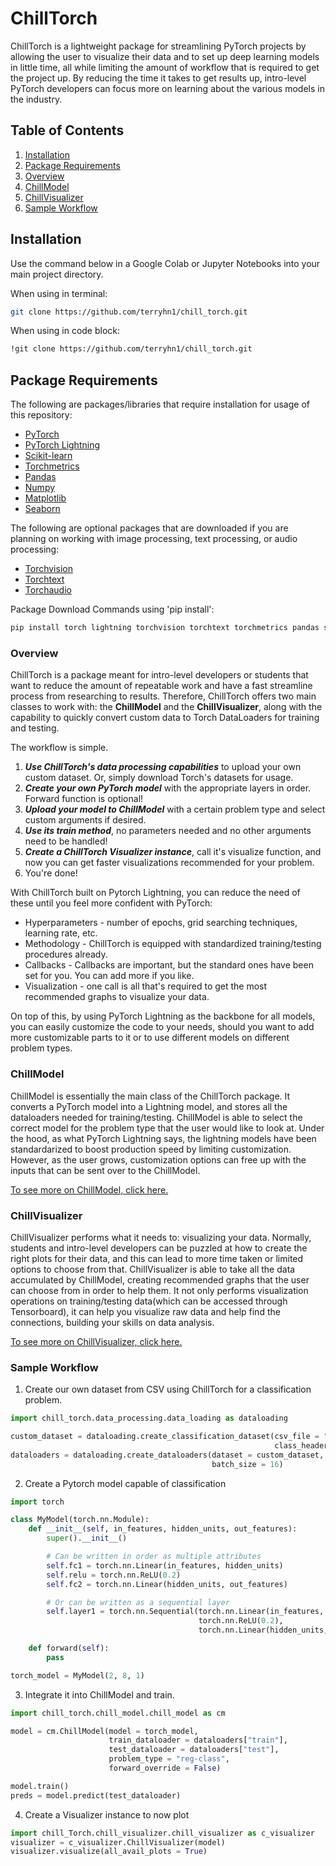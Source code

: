 # ChillTorch
ChillTorch is a lightweight package for streamlining PyTorch projects by
allowing the user to visualize their data and to set up deep learning models in little time,
all while limiting the amount of workflow that is required to get the project up. By reducing
the time it takes to get results up, intro-level PyTorch developers can focus more on
learning about the various models in the industry.

## Table of Contents
1. [Installation](https://github.com/terryhn1/chill_torch#installation)
2. [Package Requirements](https://github.com/terryhn1/chill_torch#package-requirements)
3. [Overview](https://github.com/terryhn1/chill_torch#overview)
4. [ChillModel](https://github.com/terryhn1/chill_torch#chillmodel)
5. [ChillVisualizer](https://github.com/terryhn1/chill_torch#chillvisualizer)
6. [Sample Workflow](https://github.com/terryhn1/chill_torch#sample-workflow)

## Installation
Use the command below in a Google Colab or Jupyter Notebooks into your main project directory.

When using in terminal:
```bash
git clone https://github.com/terryhn1/chill_torch.git
```

When using in code block:
```bash
!git clone https://github.com/terryhn1/chill_torch.git
```

## Package Requirements
The following are packages/libraries that require installation for usage of this repository:
* [PyTorch](https://pytorch.org/)
* [PyTorch Lightning](https://lightning.ai/docs/pytorch/stable/)
* [Scikit-learn](https://scikit-learn.org/stable/)
* [Torchmetrics](https://torchmetrics.readthedocs.io/en/stable/)
* [Pandas](https://pandas.pydata.org/)
* [Numpy](https://numpy.org/)
* [Matplotlib](https://matplotlib.org/)
* [Seaborn](https://seaborn.pydata.org/)

The following are optional packages that are downloaded if you are planning on working with image processing, text processing, or audio processing:
* [Torchvision](https://pytorch.org/vision/stable/index.html)
* [Torchtext](https://pytorch.org/text/stable/index.html)
* [Torchaudio](https://pytorch.org/audio/stable/index.html)

Package Download Commands using 'pip install':
```bash
pip install torch lightning torchvision torchtext torchmetrics pandas scikit-learn matplotlib seaborn numpy 
```

### Overview
ChillTorch is a package meant for intro-level developers or students that want to reduce
the amount of repeatable work and have a fast streamline process from researching to results.
Therefore, ChillTorch offers two main classes to work with: the **ChillModel** and the **ChillVisualizer**,
along with the capability to quickly convert custom data to Torch DataLoaders for training and testing.

The workflow is simple.
1. ***Use ChillTorch's data processing capabilities*** to upload your own custom dataset. Or, simply download Torch's datasets for usage.
2. ***Create your own PyTorch model*** with the appropriate layers in order. Forward function is optional!
3. ***Upload your model to ChillModel*** with a certain problem type and select custom arguments if desired.
4. ***Use its train method***, no parameters needed and no other arguments need to be handled!
5. ***Create a ChillTorch Visualizer instance***, call it's visualize function, and now you can get faster visualizations recommended for your problem.
6. You're done!

With ChillTorch built on Pytorch Lightning, you can reduce the need of these until you feel more confident with PyTorch:
* Hyperparameters - number of epochs, grid searching techniques, learning rate, etc.
* Methodology - ChillTorch is equipped with standardized training/testing procedures already.
* Callbacks - Callbacks are important, but the standard ones have been set for you. You can add more if you like.
* Visualization - one call is all that's required to get the most recommended graphs to visualize your data.

On top of this, by using PyTorch Lightning as the backbone for all models, you can easily customize the code to your needs,
should you want to add more customizable parts to it or to use different models on different problem types.

### ChillModel
ChillModel is essentially the main class of the ChillTorch package. It converts a PyTorch model into a
Lightning model, and stores all the dataloaders needed for training/testing. ChillModel is able to select the
correct model for the problem type that the user would like to look at. Under the hood, as what PyTorch Lightning says,
the lightning models have been standardarized to boost production speed by limiting customization. However, as the user grows,
customization options can free up with the inputs that can be sent over to the ChillModel.

[To see more on ChillModel, click here.](https://github.com/terryhn1/chill_torch/tree/master/chill_model)

### ChillVisualizer
ChillVisualizer performs what it needs to: visualizing your data. Normally, students and intro-level developers
can be puzzled at how to create the right plots for their data, and this can lead to more time taken or limited
options to choose from that. ChillVisualizer is able to take all the data accumulated by ChillModel, creating
recommended graphs that the user can choose from in order to help them. It not only performs visualization operations
on training/testing data(which can be accessed through Tensorboard), it can help you visualize raw data and help
find the connections, building your skills on data analysis.

[To see more on ChillVisualizer, click here.](https://github.com/terryhn1/chill_torch/tree/master/chill_visualizer)

### Sample Workflow

1. Create our own dataset from CSV using ChillTorch for a classification problem.
```python
import chill_torch.data_processing.data_loading as dataloading

custom_dataset = dataloading.create_classification_dataset(csv_file = "foo.csv",
                                                           class_header = "score")
dataloaders = dataloading.create_dataloaders(dataset = custom_dataset,
                                             batch_size = 16)
```

2. Create a Pytorch model capable of classification
```python
import torch

class MyModel(torch.nn.Module):
    def __init__(self, in_features, hidden_units, out_features):
        super().__init__()

        # Can be written in order as multiple attributes
        self.fc1 = torch.nn.Linear(in_features, hidden_units)
        self.relu = torch.nn.ReLU(0.2)
        self.fc2 = torch.nn.Linear(hidden_units, out_features)

        # Or can be written as a sequential layer
        self.layer1 = torch.nn.Sequential(torch.nn.Linear(in_features, hidden_units),
                                          torch.nn.ReLU(0.2),
                                          torch.nn.Linear(hidden_units, out_features))

    def forward(self):
        pass

torch_model = MyModel(2, 8, 1)
```

3. Integrate it into ChillModel and train.
```python
import chill_torch.chill_model.chill_model as cm

model = cm.ChillModel(model = torch_model,
                      train_dataloader = dataloaders["train"],
                      test_dataloader = dataloaders["test"],
                      problem_type = "reg-class",
                      forward_override = False)

model.train()
preds = model.predict(test_dataloader)
```

4. Create a Visualizer instance to now plot
```python
import chill_Torch.chill_visualizer.chill_visualizer as c_visualizer
visualizer = c_visualizer.ChillVisualizer(model)
visualizer.visualize(all_avail_plots = True)
```